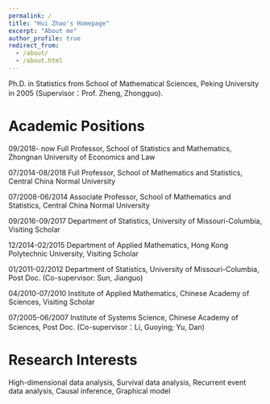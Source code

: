 ```yaml
---
permalink: /
title: "Hui Zhao's Homepage"
excerpt: "About me"
author_profile: true
redirect_from: 
  - /about/
  - /about.html
---
```


Ph.D. in Statistics from School of Mathematical Sciences, Peking University in 2005 (Supervisor：Prof. Zheng, Zhongguo).

Academic Positions
======
09/2018- now     Full Professor, School of Statistics and Mathematics, Zhongnan University of Economics and Law

07/2014-08/2018  Full Professor, School of Mathematics and Statistics, Central China Normal University

07/2008-06/2014  Associate Professor, School of Mathematics and Statistics, Central China Normal University

09/2016-09/2017  Department of Statistics, University of Missouri-Columbia, Visiting Scholar

12/2014-02/2015  Department of Applied Mathematics, Hong Kong Polytechnic University, Visiting Scholar

01/2011-02/2012  Department of Statistics, University of Missouri-Columbia, Post Doc. (Co-supervisor: Sun, Jianguo)

04/2010-07/2010  Institute of Applied Mathematics, Chinese Academy of Sciences, Visiting Scholar

07/2005-06/2007  Institute of Systems Science, Chinese Academy of Sciences, Post Doc. (Co-supervisor：Li, Guoying; Yu, Dan)


Research Interests
======
High-dimensional data analysis, Survival data analysis, Recurrent event data analysis, Causal inference, Graphical model
